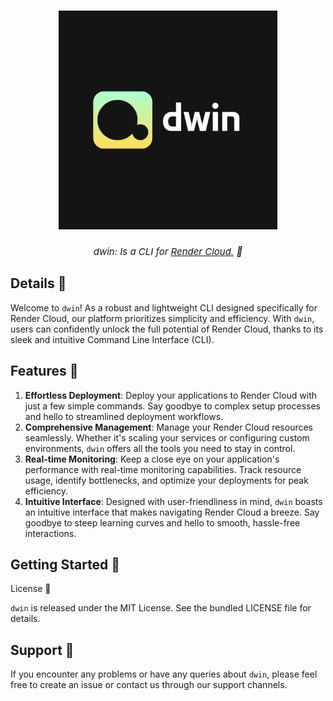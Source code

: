 <h1 align="center">
    <img alt="dwin Logo" width="350px" src="logo/dwin_logo.png"><br>
</h1>

<div align="center">
<i style="display: block; font-style: italic; font-size:15px;">dwin: Is a CLI for 
<a href="https://render.com/">Render Cloud.</a> 🚀</i>
</div>

## Details 🚀

Welcome to `dwin`! As a robust and lightweight CLI designed specifically for Render Cloud, our platform prioritizes simplicity and efficiency. With `dwin`, users can confidently unlock the full potential of Render Cloud, thanks to its sleek and intuitive Command Line Interface (CLI).

## Features 🌟

1. **Effortless Deployment**: Deploy your applications to Render Cloud with just a few simple commands. Say goodbye to complex setup processes and hello to streamlined deployment workflows.
2. **Comprehensive Management**: Manage your Render Cloud resources seamlessly. Whether it's scaling your services or configuring custom environments, `dwin` offers all the tools you need to stay in control.
3. **Real-time Monitoring**: Keep a close eye on your application's performance with real-time monitoring capabilities. Track resource usage, identify bottlenecks, and optimize your deployments for peak efficiency.
4. **Intuitive Interface**: Designed with user-friendliness in mind, `dwin` boasts an intuitive interface that makes navigating Render Cloud a breeze. Say goodbye to steep learning curves and hello to smooth, hassle-free interactions.

## Getting Started 🚀

License 📄

`dwin` is released under the MIT License. See the bundled LICENSE file for details.

## Support 💬

If you encounter any problems or have any queries about `dwin`, please feel free to create an issue or contact us through our support channels.
